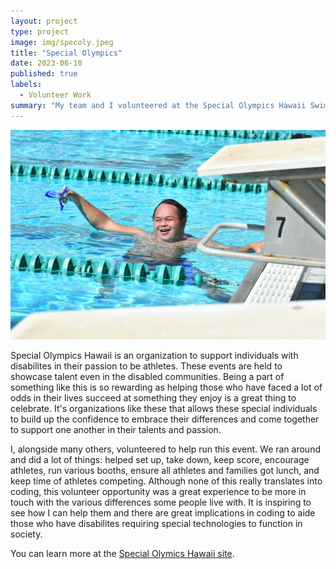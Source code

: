 ```yaml
---
layout: project
type: project
image: img/specoly.jpeg
title: "Special Olympics"
date: 2023-06-10
published: true
labels:
  - Volunteer Work
summary: "My team and I volunteered at the Special Olympics Hawaii Swimming event, held at UH Manoa."
---
```



<div class="text-center p-4">
  <img width="600px" src="../img/specoly2.JPG" class="img" >
</div>
  

Special Olympics Hawaii is an organization to support individuals with disabilites in their passion to be athletes. These events are held to showcase talent even in the disabled communities. Being a part of something like this is so rewarding as helping those who have faced a lot of odds in their lives succeed at something they enjoy is a great thing to celebrate. It's organizations like these that allows these special individuals to build up the confidence to embrace their differences and come together to support one another in their talents and passion. 


I, alongside many others, volunteered to help run this event. We ran around and did a lot of things: helped set up, take down, keep score, encourage athletes, run various booths, ensure all athletes and families got lunch, and keep time of athletes competing. Although none of this really translates into coding, this volunteer opportunity was a great experience to be more in touch with the various differences some people live with. It is inspiring to see how I can help them and there are great implications in coding to aide those who have disabilites requiring special technologies to function in society. 

You can learn more at the [Special Olymics Hawaii site](https://sohawaii.org).

